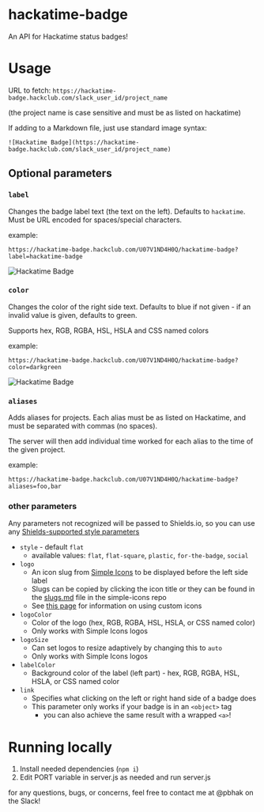 # hackatime-badge
An API for Hackatime status badges!

# Usage
URL to fetch: `https://hackatime-badge.hackclub.com/slack_user_id/project_name`

(the project name is case sensitive and must be as listed on hackatime)

If adding to a Markdown file, just use standard image syntax: 
```
![Hackatime Badge](https://hackatime-badge.hackclub.com/slack_user_id/project_name)
```

## Optional parameters
### `label`
Changes the badge label text (the text on the left). Defaults to `hackatime`. Must be URL encoded for spaces/special characters.

example:
```
https://hackatime-badge.hackclub.com/U07V1ND4H0Q/hackatime-badge?label=hackatime-badge
```
![Hackatime Badge](https://hackatime-badge.hackclub.com/U07V1ND4H0Q/hackatime-badge?label=hackatime-badge)

### `color`
Changes the color of the right side text. Defaults to blue if not given - if an invalid value is given, defaults to green.

Supports hex, RGB, RGBA, HSL, HSLA and CSS named colors

example:
```
https://hackatime-badge.hackclub.com/U07V1ND4H0Q/hackatime-badge?color=darkgreen
```
![Hackatime Badge](https://hackatime-badge.hackclub.com/U07V1ND4H0Q/hackatime-badge?color=darkgreen)


### `aliases`
Adds aliases for projects. Each alias must be as listed on Hackatime, and must be separated with commas (no spaces).

The server will then add individual time worked for each alias to the time of the given project.

example:
```
https://hackatime-badge.hackclub.com/U07V1ND4H0Q/hackatime-badge?aliases=foo,bar
```

### other parameters
Any parameters not recognized will be passed to Shields.io, so you can use any [Shields-supported style parameters](https://shields.io/badges)

* `style` - default `flat`
    * available values: `flat`, `flat-square`, `plastic`, `for-the-badge`, `social`
* `logo`
    * An icon slug from [Simple Icons](https://simpleicons.org/) to be displayed before the left side label
    * Slugs can be copied by clicking the icon title or they can be found in the [slugs.md](https://github.com/simple-icons/simple-icons/blob/master/slugs.md) file in the simple-icons repo
    * See [this page](https://shields.io/docs/logos) for information on using custom icons 
* `logoColor`
    * Color of the logo (hex, RGB, RGBA, HSL, HSLA, or CSS named color)
    * Only works with Simple Icons logos
* `logoSize`
    * Can set logos to resize adaptively by changing this to `auto`
    * Only works with Simple Icons logos
* `labelColor`
    * Background color of the label (left part) - hex, RGB, RGBA, HSL, HSLA, or CSS named color
* `link`
    * Specifies what clicking on the left or right hand side of a badge does
    * This parameter only works if your badge is in an `<object>` tag
        * you can also achieve the same result with a wrapped `<a>`!


# Running locally
1. Install needed dependencies (`npm i`)
2. Edit PORT variable in server.js as needed and run server.js


for any questions, bugs, or concerns, feel free to contact me at @pbhak on the Slack!
